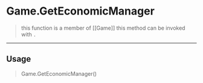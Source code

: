 # Game.GetEconomicManager
> this function is a member of [[Game]]
> this method can be invoked with `.`
-----
## Usage
> Game.GetEconomicManager()
